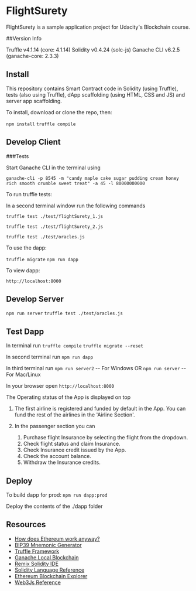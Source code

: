 # FlightSurety

FlightSurety is a sample application project for Udacity's Blockchain course.

##Version Info

Truffle v4.1.14 (core: 4.1.14)
Solidity v0.4.24 (solc-js)
Ganache CLI v6.2.5 (ganache-core: 2.3.3)

## Install

This repository contains Smart Contract code in Solidity (using Truffle), tests (also using Truffle), dApp scaffolding (using HTML, CSS and JS) and server app scaffolding.

To install, download or clone the repo, then:

`npm install`
`truffle compile`

## Develop Client

###Tests

Start Ganache CLI in the terminal using

`ganache-cli -p 8545 -m "candy maple cake sugar pudding cream honey rich smooth crumble sweet treat" -a 45 -l 80000000000`

To run truffle tests:

In a second terminal window run the following commands

`truffle test ./test/flightSurety_1.js`

`truffle test ./test/flightSurety_2.js`

`truffle test ./test/oracles.js`

To use the dapp:

`truffle migrate`
`npm run dapp`

To view dapp:

`http://localhost:8000`

## Develop Server

`npm run server`
`truffle test ./test/oracles.js`

## Test Dapp
In terminal run
`truffle compile`
`truffle migrate --reset`

In second terminal run
`npm run dapp`

In third terminal run
`npm run server2` -- For Windows
OR
`npm run server` -- For Mac/Linux

In your browser open
`http://localhost:8000`

The Operating status of the App is displayed on top

1. The first airline is registered and funded by default in the App. You can fund the rest of the airlines in the 'Airline Section'.

2. In the passenger section you can
    1. Purchase flight Insurance by selecting the flight from the dropdown.
    2. Check flight status and claim Insurance.
    3. Check Insurance credit issued by the App.
    4. Check the account balance.
    5. Withdraw the Insurance credits.

## Deploy

To build dapp for prod:
`npm run dapp:prod`

Deploy the contents of the ./dapp folder


## Resources

* [How does Ethereum work anyway?](https://medium.com/@preethikasireddy/how-does-ethereum-work-anyway-22d1df506369)
* [BIP39 Mnemonic Generator](https://iancoleman.io/bip39/)
* [Truffle Framework](http://truffleframework.com/)
* [Ganache Local Blockchain](http://truffleframework.com/ganache/)
* [Remix Solidity IDE](https://remix.ethereum.org/)
* [Solidity Language Reference](http://solidity.readthedocs.io/en/v0.4.24/)
* [Ethereum Blockchain Explorer](https://etherscan.io/)
* [Web3Js Reference](https://github.com/ethereum/wiki/wiki/JavaScript-API)